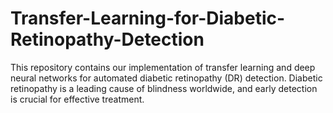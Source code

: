 # Transfer-Learning-for-Diabetic-Retinopathy-Detection
This repository contains our implementation of transfer learning and deep neural networks for automated diabetic retinopathy (DR) detection. Diabetic retinopathy is a leading cause of blindness worldwide, and early detection is crucial for effective treatment.

